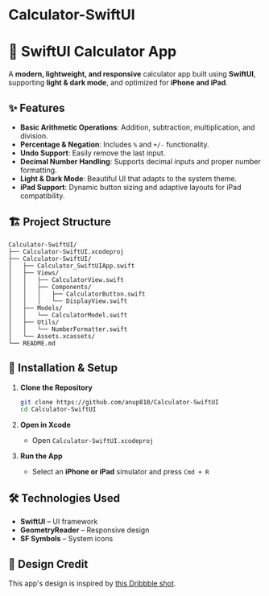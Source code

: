 # Calculator-SwiftUI
# 📱 SwiftUI Calculator App

A **modern, lightweight, and responsive** calculator app built using **SwiftUI**, supporting **light & dark mode**, and optimized for **iPhone and iPad**.

## ✨ Features

* **Basic Arithmetic Operations**: Addition, subtraction, multiplication, and division.
* **Percentage & Negation**: Includes `%` and `+/-` functionality.
* **Undo Support**: Easily remove the last input.
* **Decimal Number Handling**: Supports decimal inputs and proper number formatting.
* **Light & Dark Mode**: Beautiful UI that adapts to the system theme.
* **iPad Support**: Dynamic button sizing and adaptive layouts for iPad compatibility.


## 🏗️ Project Structure

```
Calculator-SwiftUI/
├── Calculator-SwiftUI.xcodeproj
├── Calculator-SwiftUI/
│   ├── Calculator_SwiftUIApp.swift
│   ├── Views/
│   │   ├── CalculatorView.swift
│   │   ├── Components/
│   │   │   ├── CalculatorButton.swift
│   │   │   └── DisplayView.swift
│   ├── Models/
│   │   └── CalculatorModel.swift
│   ├── Utils/
│   │   └── NumberFormatter.swift
│   └── Assets.xcassets/
└── README.md
```

## 🔧 Installation & Setup

1. **Clone the Repository**
   ```bash
   git clone https://github.com/anup810/Calculator-SwiftUI
   cd Calculator-SwiftUI
   ```

2. **Open in Xcode**
   * Open `Calculator-SwiftUI.xcodeproj`

3. **Run the App**
   * Select an **iPhone or iPad** simulator and press `Cmd + R`


## 🛠️ Technologies Used

* **SwiftUI** – UI framework
* **GeometryReader** – Responsive design
* **SF Symbols** – System icons

## 🎨 Design Credit

This app's design is inspired by [this Dribbble shot](https://dribbble.com/shots/link-to-dribbble-shot).
